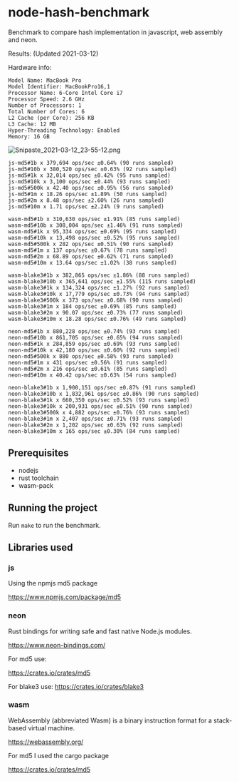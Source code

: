 # node-hash-benchmark

Benchmark to compare hash implementation in javascript, web assembly and neon.

Results: (Updated 2021-03-12)

Hardware info:

```plaintxt
Model Name: MacBook Pro
Model Identifier: MacBookPro16,1
Processor Name: 6-Core Intel Core i7
Processor Speed: 2.6 GHz
Number of Processors: 1
Total Number of Cores: 6
L2 Cache (per Core): 256 KB
L3 Cache: 12 MB
Hyper-Threading Technology: Enabled
Memory: 16 GB
```

![Snipaste_2021-03-12_23-55-12.png](https://i.loli.net/2021/03/12/HQ5ryW6NxMYBTSU.png)

```plaintxt
js-md5#1b x 379,694 ops/sec ±0.64% (90 runs sampled)
js-md5#10b x 380,520 ops/sec ±0.63% (92 runs sampled)
js-md5#1k x 32,014 ops/sec ±0.42% (95 runs sampled)
js-md5#10k x 3,100 ops/sec ±0.44% (93 runs sampled)
js-md5#500k x 42.40 ops/sec ±0.95% (56 runs sampled)
js-md5#1m x 18.26 ops/sec ±1.89% (50 runs sampled)
js-md5#2m x 8.48 ops/sec ±2.60% (26 runs sampled)
js-md5#10m x 1.71 ops/sec ±2.24% (9 runs sampled)

wasm-md5#1b x 310,630 ops/sec ±1.91% (85 runs sampled)
wasm-md5#10b x 308,004 ops/sec ±1.46% (91 runs sampled)
wasm-md5#1k x 95,334 ops/sec ±0.69% (95 runs sampled)
wasm-md5#10k x 13,498 ops/sec ±0.52% (95 runs sampled)
wasm-md5#500k x 282 ops/sec ±0.51% (90 runs sampled)
wasm-md5#1m x 137 ops/sec ±0.67% (78 runs sampled)
wasm-md5#2m x 68.89 ops/sec ±0.62% (71 runs sampled)
wasm-md5#10m x 13.64 ops/sec ±1.02% (38 runs sampled)

wasm-blake3#1b x 382,865 ops/sec ±1.86% (88 runs sampled)
wasm-blake3#10b x 365,641 ops/sec ±1.55% (115 runs sampled)
wasm-blake3#1k x 134,324 ops/sec ±1.27% (92 runs sampled)
wasm-blake3#10k x 17,779 ops/sec ±0.73% (94 runs sampled)
wasm-blake3#500k x 373 ops/sec ±0.68% (90 runs sampled)
wasm-blake3#1m x 184 ops/sec ±0.69% (85 runs sampled)
wasm-blake3#2m x 90.07 ops/sec ±0.73% (77 runs sampled)
wasm-blake3#10m x 18.28 ops/sec ±0.76% (49 runs sampled)

neon-md5#1b x 880,228 ops/sec ±0.74% (93 runs sampled)
neon-md5#10b x 861,705 ops/sec ±0.65% (94 runs sampled)
neon-md5#1k x 284,859 ops/sec ±0.69% (93 runs sampled)
neon-md5#10k x 42,180 ops/sec ±0.60% (92 runs sampled)
neon-md5#500k x 880 ops/sec ±0.58% (93 runs sampled)
neon-md5#1m x 431 ops/sec ±0.56% (91 runs sampled)
neon-md5#2m x 216 ops/sec ±0.61% (85 runs sampled)
neon-md5#10m x 40.42 ops/sec ±0.63% (54 runs sampled)

neon-blake3#1b x 1,900,151 ops/sec ±0.87% (91 runs sampled)
neon-blake3#10b x 1,832,961 ops/sec ±0.86% (90 runs sampled)
neon-blake3#1k x 660,350 ops/sec ±0.52% (93 runs sampled)
neon-blake3#10k x 200,931 ops/sec ±0.51% (90 runs sampled)
neon-blake3#500k x 4,882 ops/sec ±0.76% (93 runs sampled)
neon-blake3#1m x 2,407 ops/sec ±0.71% (93 runs sampled)
neon-blake3#2m x 1,202 ops/sec ±0.63% (92 runs sampled)
neon-blake3#10m x 165 ops/sec ±0.30% (84 runs sampled)
```

## Prerequisites

* nodejs
* rust toolchain
* wasm-pack

## Running the project

Run `make` to run the benchmark.

## Libraries used

### js

Using the npmjs md5 package

https://www.npmjs.com/package/md5

### neon

Rust bindings for writing safe and fast native Node.js modules.

https://www.neon-bindings.com/

For md5 use:

https://crates.io/crates/md5

For blake3 use:
https://crates.io/crates/blake3


### wasm

WebAssembly (abbreviated Wasm) is a binary instruction format for a stack-based virtual machine.

https://webassembly.org/

For md5 I used the cargo package

https://crates.io/crates/md5
